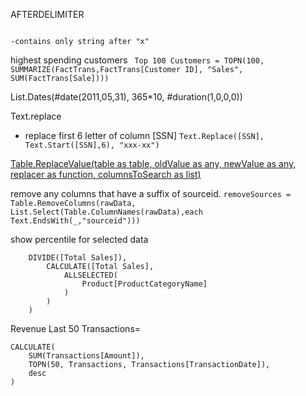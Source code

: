 AFTERDELIMITER
```Text.AFTERDELIMITER([product_SKU], "x", {0, RELATIVEPOSITION.FromEnd})
```
    -contains only string after "x"

highest spending customers
``` Top 100 Customers = TOPN(100, SUMMARIZE(FactTrans,FactTrans[Customer ID], "Sales", SUM(FactTrans[Sale])))```

List.Dates(#date(2011,05,31), 365*10, #duration(1,0,0,0))


Text.replace
- replace first 6 letter of column [SSN]
```Text.Replace([SSN], Text.Start([SSN],6), "xxx-xx")```

[Table.ReplaceValue(table as table, oldValue as any, newValue as any, replacer as function, columnsToSearch as list)](https://docs.microsoft.com/en-us/powerquery-m/table-replacevalue)

remove any columns that have a suffix of sourceid.
```removeSources = Table.RemoveColumns(rawData, List.Select(Table.ColumnNames(rawData),each Text.EndsWith(_,"sourceid")))```

show percentile for selected data
```Product Category % of total 2 = 
    DIVIDE([Total Sales]),
        CALCULATE([Total Sales],
            ALLSELECTED(
                Product[ProductCategoryName]
            )
        )
    )
```

Revenue Last 50 Transactions= 
```
CALCULATE(
    SUM(Transactions[Amount]),
    TOPN(50, Transactions, Transactions[TransactionDate]),
    desc
)
```
